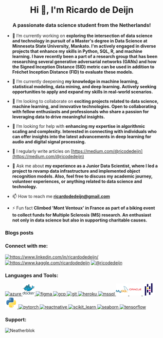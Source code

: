 <h1 align="center">Hi 👋, I'm Ricardo de Deijn</h1>
<h3 align="center">A passionate data science student from the Netherlands!</h3>

- 🔭 I’m currently working on **exploring the intersection of data science and technology in pursuit of a Master's degree in Data Science at Minnesota State University, Mankato. I'm actively engaged in diverse projects that enhance my skills in Python, SQL, R, and machine learning. I have recently been a part of a research group that has been researching several generative adversarial networks (GANs) and how the Signed Inception Distance (SID) metric can be used in addition to Fréchet Inception Distance (FID) to evaluate these models.**

- 🌱 I’m currently deepening **my knowledge in machine learning, statistical modeling, data mining, and deep learning. Actively seeking opportunities to apply and expand my skills in real-world scenarios.**

- 👯 I’m looking to collaborate on **exciting projects related to data science, machine learning, and innovative technologies. Open to collaborating with fellow enthusiasts and professionals who share a passion for leveraging data to drive meaningful insights.**

- 🤝 I’m looking for help with **enhancing my expertise in algorithmic scaling and complexity. Interested in connecting with individuals who can offer insights into the latest advancements in deep learning for audio and digital signal processing.**

- 📝 I regularly write articles on [https://medium.com/@ricodedeijn](https://medium.com/@ricodedeijn)

- 💬 Ask me about **my experience as a Junior Data Scientist, where I led a project to revamp data infrastructure and implemented object recognition models. Also, feel free to discuss my academic journey, volunteer experiences, or anything related to data science and technology.**

- 📫 How to reach me **ricardodedeijn@gmail.com**

- ⚡ Fun fact **Climbed 'Mont Ventoux' in France as part of a biking event to collect funds for Multiple Sclerosis (MS) research. An enthusiast not only in data science but also in supporting charitable causes.**

### Blogs posts
<!-- BLOG-POST-LIST:START -->
<!-- BLOG-POST-LIST:END -->

<h3 align="left">Connect with me:</h3>
<p align="left">
<a href="https://linkedin.com/in/https://www.linkedin.com/in/ricardodedeijn/" target="blank"><img align="center" src="https://raw.githubusercontent.com/rahuldkjain/github-profile-readme-generator/master/src/images/icons/Social/linked-in-alt.svg" alt="https://www.linkedin.com/in/ricardodedeijn/" height="30" width="40" /></a>
<a href="https://kaggle.com/https://www.kaggle.com/ricardodedeijn" target="blank"><img align="center" src="https://raw.githubusercontent.com/rahuldkjain/github-profile-readme-generator/master/src/images/icons/Social/kaggle.svg" alt="https://www.kaggle.com/ricardodedeijn" height="30" width="40" /></a>
<a href="https://medium.com/@ricodedeijn" target="blank"><img align="center" src="https://raw.githubusercontent.com/rahuldkjain/github-profile-readme-generator/master/src/images/icons/Social/medium.svg" alt="@ricodedeijn" height="30" width="40" /></a>
</p>

<h3 align="left">Languages and Tools:</h3>
<p align="left"> <a href="https://azure.microsoft.com/en-in/" target="_blank" rel="noreferrer"> <img src="https://www.vectorlogo.zone/logos/microsoft_azure/microsoft_azure-icon.svg" alt="azure" width="40" height="40"/> </a> <a href="https://www.docker.com/" target="_blank" rel="noreferrer"> <img src="https://raw.githubusercontent.com/devicons/devicon/master/icons/docker/docker-original-wordmark.svg" alt="docker" width="40" height="40"/> </a> <a href="https://www.figma.com/" target="_blank" rel="noreferrer"> <img src="https://www.vectorlogo.zone/logos/figma/figma-icon.svg" alt="figma" width="40" height="40"/> </a> <a href="https://cloud.google.com" target="_blank" rel="noreferrer"> <img src="https://www.vectorlogo.zone/logos/google_cloud/google_cloud-icon.svg" alt="gcp" width="40" height="40"/> </a> <a href="https://git-scm.com/" target="_blank" rel="noreferrer"> <img src="https://www.vectorlogo.zone/logos/git-scm/git-scm-icon.svg" alt="git" width="40" height="40"/> </a> <a href="https://heroku.com" target="_blank" rel="noreferrer"> <img src="https://www.vectorlogo.zone/logos/heroku/heroku-icon.svg" alt="heroku" width="40" height="40"/> </a> <a href="https://www.microsoft.com/en-us/sql-server" target="_blank" rel="noreferrer"> <img src="https://www.svgrepo.com/show/303229/microsoft-sql-server-logo.svg" alt="mssql" width="40" height="40"/> </a> <a href="https://www.mysql.com/" target="_blank" rel="noreferrer"> <img src="https://raw.githubusercontent.com/devicons/devicon/master/icons/mysql/mysql-original-wordmark.svg" alt="mysql" width="40" height="40"/> </a> <a href="https://www.oracle.com/" target="_blank" rel="noreferrer"> <img src="https://raw.githubusercontent.com/devicons/devicon/master/icons/oracle/oracle-original.svg" alt="oracle" width="40" height="40"/> </a> <a href="https://pandas.pydata.org/" target="_blank" rel="noreferrer"> <img src="https://raw.githubusercontent.com/devicons/devicon/2ae2a900d2f041da66e950e4d48052658d850630/icons/pandas/pandas-original.svg" alt="pandas" width="40" height="40"/> </a> <a href="https://www.python.org" target="_blank" rel="noreferrer"> <img src="https://raw.githubusercontent.com/devicons/devicon/master/icons/python/python-original.svg" alt="python" width="40" height="40"/> </a> <a href="https://pytorch.org/" target="_blank" rel="noreferrer"> <img src="https://www.vectorlogo.zone/logos/pytorch/pytorch-icon.svg" alt="pytorch" width="40" height="40"/> </a> <a href="https://reactnative.dev/" target="_blank" rel="noreferrer"> <img src="https://reactnative.dev/img/header_logo.svg" alt="reactnative" width="40" height="40"/> </a> <a href="https://scikit-learn.org/" target="_blank" rel="noreferrer"> <img src="https://upload.wikimedia.org/wikipedia/commons/0/05/Scikit_learn_logo_small.svg" alt="scikit_learn" width="40" height="40"/> </a> <a href="https://seaborn.pydata.org/" target="_blank" rel="noreferrer"> <img src="https://seaborn.pydata.org/_images/logo-mark-lightbg.svg" alt="seaborn" width="40" height="40"/> </a> <a href="https://www.tensorflow.org" target="_blank" rel="noreferrer"> <img src="https://www.vectorlogo.zone/logos/tensorflow/tensorflow-icon.svg" alt="tensorflow" width="40" height="40"/> </a> </p>

<h3 align="left">Support:</h3>
<p><a href="https://www.buymeacoffee.com/Neatherblok"> <img align="left" src="https://cdn.buymeacoffee.com/buttons/v2/default-yellow.png" height="50" width="210" alt="Neatherblok" /></a></p><br><br>

